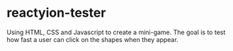 # reactyion-tester
Using HTML, CSS and Javascript to create a mini-game. The goal is to test how fast a user can click on the shapes when they appear. 
